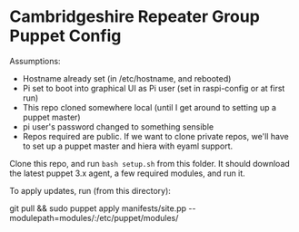 Cambridgeshire Repeater Group Puppet Config
===========================================

Assumptions:
- Hostname already set (in /etc/hostname, and rebooted)
- Pi set to boot into graphical UI as Pi user (set in raspi-config or at first run)
- This repo cloned somewhere local (until I get around to setting up a puppet master)
- pi user's password changed to something sensible
- Repos required are public. If we want to clone private repos, we'll have to set up a puppet master and hiera with eyaml support.

Clone this repo, and run `bash setup.sh` from this folder. It should download the latest puppet 3.x agent, a few required modules, and run it.

To apply updates, run (from this directory):

  git pull && sudo puppet apply manifests/site.pp --modulepath=modules/:/etc/puppet/modules/
